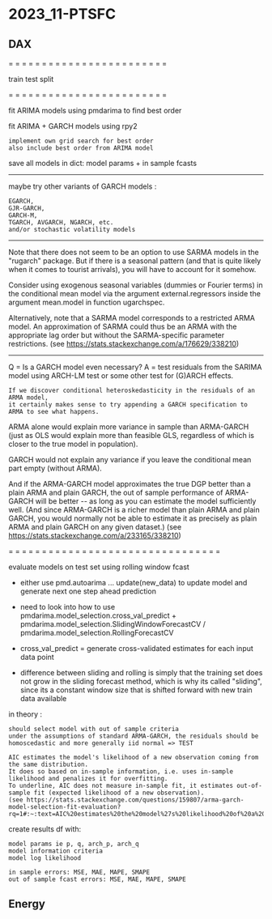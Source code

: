 # 2023_11-PTSFC

## DAX

= = = = = = = = = = = = = = = = = = = = = = = =

train test split

= = = = = = = = = = = = = = = = = = = = = = = =

fit ARIMA models using pmdarima to find best order

fit ARIMA + GARCH models using rpy2

    implement own grid search for best order
    also include best order from ARIMA model

save all models in dict: model params + in sample fcasts

- - - - - - - 

maybe try other variants of GARCH models :

    EGARCH, 
    GJR-GARCH, 
    GARCH-M, 
    TGARCH, AVGARCH, NGARCH, etc. 
    and/or stochastic volatility models

- - - - - - - 

Note that there does not seem to be an option to use SARMA models in the "rugarch" package. 
But if there is a seasonal pattern (and that is quite likely when it comes to tourist arrivals), you will have to account for it somehow. 

Consider using exogenous seasonal variables (dummies or Fourier terms) in the conditional mean model 
via the argument external.regressors inside the argument mean.model in function ugarchspec. 

Alternatively, note that a SARMA model corresponds to a restricted ARMA model. 
An approximation of SARMA could thus be an ARMA with the appropriate lag order but without the SARMA-specific parameter restrictions.
(see https://stats.stackexchange.com/a/176629/338210)

- - - - - - - 

Q = Is a GARCH model even necessary?
A = test residuals from the SARIMA model using ARCH-LM test or some other test for (G)ARCH effects.

    If we discover conditional heteroskedasticity in the residuals of an ARMA model, 
    it certainly makes sense to try appending a GARCH specification to ARMA to see what happens.

ARMA alone would explain more variance in sample than ARMA-GARCH 
(just as OLS would explain more than feasible GLS, regardless of which is closer to the true model in population). 

GARCH would not explain any variance if you leave the conditional mean part empty (without ARMA). 

And if the ARMA-GARCH model approximates the true DGP better than a plain ARMA and plain GARCH, 
the out of sample performance of ARMA-GARCH will be better -- as long as you can estimate the model sufficiently well. 
(And since ARMA-GARCH is a richer model than plain ARMA and plain GARCH, you would normally not be able to estimate it as precisely as plain ARMA and plain GARCH on any given dataset.)
(see https://stats.stackexchange.com/a/233165/338210)

= = = = = = = = = = = = = = = = = = = = = = = = = = = = = = = = 

evaluate models on test set using rolling window fcast
- either use pmd.autoarima ... update(new_data) to update model and generate next one step ahead prediction

- need to look into how to use pmdarima.model_selection.cross_val_predict + pmdarima.model_selection.SlidingWindowForecastCV / pmdarima.model_selection.RollingForecastCV
- cross_val_predict = generate cross-validated estimates for each input data point
- difference between sliding and rolling is simply that the training set does not grow in the sliding forecast method, which is why its called "sliding", since its a constant window size that is shifted forward with new train data available


in theory : 

    should select model with out of sample criteria
    under the assumptions of standard ARMA-GARCH, the residuals should be homoscedastic and more generally iid normal => TEST

    AIC estimates the model's likelihood of a new observation coming from the same distribution. 
    It does so based on in-sample information, i.e. uses in-sample likelihood and penalizes it for overfitting. 
    To underline, AIC does not measure in-sample fit, it estimates out-of-sample fit (expected likelihood of a new observation).
    (see https://stats.stackexchange.com/questions/159807/arma-garch-model-selection-fit-evaluation?rq=1#:~:text=AIC%20estimates%20the%20model%27s%20likelihood%20of%20a%20new%20observation%20coming%20from%20the%20same%20distribution)

create results df with:

    model params ie p, q, arch_p, arch_q
    model information criteria
    model log likelihood

    in sample errors: MSE, MAE, MAPE, SMAPE
    out of sample fcast errors: MSE, MAE, MAPE, SMAPE


## Energy
